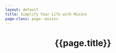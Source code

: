 ```yaml
---
layout: default
title: Simplify Your Life with Mixins
page-class: page--mixins
---
```

<header class="page__header">
	<h1  class="page__title">{{page.title}}</h2>
</header>